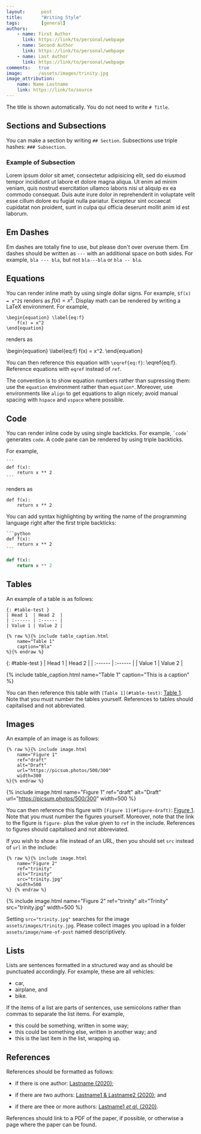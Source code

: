 ```yaml
---
layout:      post
title:       "Writing Style"
tags:        [general]
authors:
    - name: First Author
      link: https://link/to/personal/webpage
    - name: Second Author
      link: https://link/to/personal/webpage
    - name: Last Author
      link: https://link/to/personal/webpage
comments:   true
image:      /assets/images/trinity.jpg
image_attribution:
    name: Name Lastname
    link: https://link/to/source
---
```


The title is shown automatically.
You do not need to write `# Title`.

## Sections and Subsections

You can make a section by writing `## Section`.
Subsections use triple hashes: `### Subsection`.

### Example of Subsection

Lorem ipsum dolor sit amet, consectetur adipisicing elit, sed do eiusmod
tempor incididunt ut labore et dolore magna aliqua. Ut enim ad minim veniam,
quis nostrud exercitation ullamco laboris nisi ut aliquip ex ea commodo
consequat. Duis aute irure dolor in reprehenderit in voluptate velit esse
cillum dolore eu fugiat nulla pariatur. Excepteur sint occaecat cupidatat non
proident, sunt in culpa qui officia deserunt mollit anim id est laborum.

## Em Dashes

Em dashes are totally fine to use, but please don't over overuse them.
Em dashes should be written as `---` with an additional space on both sides.
For example, `bla --- bla`, but not `bla---bla` or `bla -- bla`.

## Equations

You can render inline math by using single dollar signs.
For example, `$f(x) = x^2$` renders as $f(x) = x^2$.
Display math can be rendered by writing a LaTeX environment.
For example,

```
\begin{equation} \label{eq:f}
    f(x) = x^2
\end{equation}
```

renders as

\begin{equation} \label{eq:f}
    f(x) = x^2.
\end{equation}

You can then reference this equation with `\eqref{eq:f}`: \eqref{eq:f}.
Reference equations with `eqref` instead of `ref`.

The convention is to show equation numbers rather than supressing them: use the `equation` environment rather than `equation*`.
Moreover, use environments like `align` to get equations to align nicely; avoid manual spacing with `hspace` and `vspace` where possible.

## Code

You can render inline code by using single backticks.
For example, `` `code` `` generates `code`.
A code pane can be rendered by using triple backticks. 

For example,

````
```
def f(x):
    return x ** 2
```
````

renders as

```
def f(x):
    return x ** 2
```

You can add syntax highlighting by writing the name of the programming language right after the first triple backticks:

````
```python
def f(x):
    return x ** 2
```
````

```python
def f(x):
    return x ** 2
```

## Tables

An example of a table is as follows:

```
{: #table-test }
| Head 1  | Head 2  |
| :------ | :------ |
| Value 1 | Value 2 |

{% raw %}{% include table_caption.html 
    name="Table 1"
    caption="Bla"
%}{% endraw %}
```

{: #table-test }
| Head 1  | Head 2  |
| :------ | :------ |
| Value 1 | Value 2 |

{% include table_caption.html 
    name="Table 1"
    caption="This is a caption"
%}

You can then reference this table with `[Table 1](#table-test)`: [Table 1](#table-test).
Note that you must number the tables yourself.
References to tables should capitalised and not abbreviated.

## Images

An example of an image is as follows:

```
{% raw %}{% include image.html
    name="Figure 1"
    ref="draft"
    alt="Draft"
    url="https://picsum.photos/500/300"
    width=300
%}{% endraw %}
```

{% include image.html
    name="Figure 1"
    ref="draft"
    alt="Draft"
    url="https://picsum.photos/500/300"
    width=500
%}

You can then reference this figure with `[Figure 1](#figure-draft)`: [Figure 1](#figure-draft).
Note that you must number the figures yourself.
Moreover, note that the link to the figure is `figure-` plus the value given to `ref` in the include.
References to figures should capitalised and not abbreviated.

If you wish to show a file instead of an URL, then you should set `src` instead of `url` in the include:

```
{% raw %}{% include image.html
    name="Figure 2"
    ref="trinity"
    alt="Trinity"
    src="trinity.jpg"
    width=500
%} {% endraw %}
```

{% include image.html
    name="Figure 2"
    ref="trinity"
    alt="Trinity"
    src="trinity.jpg"
    width=500
%}

Setting `src="trinity.jpg"` searches for the image `assets/images/trinity.jpg`.
Please collect images you upload in a folder `assets/image/name-of-post` named descriptively.

## Lists

Lists are sentences formatted in a structured way and as should be punctuated accordingly. 
For example, these are all vehicles:

* car,
* airplane, and
* bike.

If the items of a list are parts of sentences, use semicolons rather than commas to separate the list items.
For example,

* this could be something, written in some way;
* this could be something else, written in another way; and
* this is the last item in the list, wrapping up.

## References

References should be formatted as follows:

* if there is one author: [Lastname (2020)](https://link/to/paper);

* if there are two authors: [Lastname1 & Lastname2 (2020)](https://link/to/paper); and

* if there are thee or more authors: [Lastname1 _et al._ (2020)](https://link/to/paper).

References should link to a PDF of the paper, if possible, or otherwise a page where the paper can be found.
